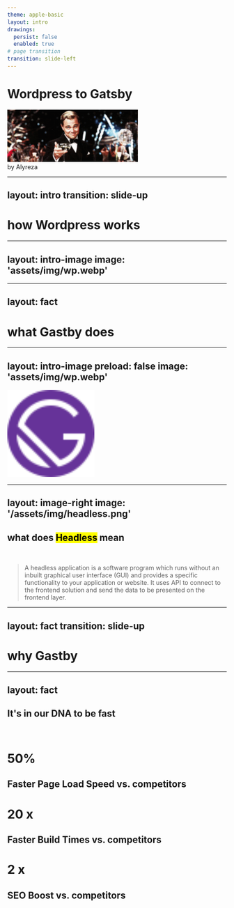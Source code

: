 ```yaml
---
theme: apple-basic
layout: intro
drawings:
  persist: false
  enabled: true
# page transition
transition: slide-left
---
```


# Wordpress to Gatsby
<img style="width: 300px" src="/assets/img/gatsby.gif" />
<div class="absolute bottom-10">
  <span class="font-700">
    by Alyreza
  </span>
</div>

<!--
The last comment block of each slide will be treated as slide notes. It will be visible and editable in Presenter Mode along with the slide. [Read more in the docs](https://sli.dev/guide/syntax.html#notes)
-->

---
layout: intro
transition: slide-up
---
# how Wordpress works

---
layout: intro-image
image: 'assets/img/wp.webp'
---

---
layout: fact
---

# what Gastby does

---
layout: intro-image
preload: false
image: 'assets/img/wp.webp'
---

<img v-motion
      :initial="{ x: 800, y: 2000 }"
      :enter="{ x: 400,y: 130, scale: 1.3 ,opacity: 1, transition: { delay: 300, duration: 2000 } }"
      class="absolute top-0 left-0 right-0 bottom-0"  style="width: 200px; height: 200px;" src="/assets/img/gatsby.svg" />

---
layout: image-right
image: '/assets/img/headless.png'
---

<h2>what does <mark>Headless</mark> mean</h2>
<br />
<blockquote>
A headless application is a software program which runs without an inbuilt graphical user interface (GUI) and provides a specific functionality to your application or website. It uses API to connect to the frontend solution and send the data to be presented on the frontend layer.
</blockquote>

---
layout: fact
transition: slide-up
---

# why Gastby


---
layout: fact
---

## It's in our DNA to be fast

<br />
<div class="flex inline-flex">
  <div>
    <h1 class="text-pink-700">50%</h1>
    <h2>Faster Page Load Speed vs. competitors</h2>
  </div>
  <div>
    <h1 class="text-pink-700">20 x</h1>
    <h2>Faster Build Times vs. competitors</h2>
  </div>
  <div>
    <h1 class="text-pink-700">2 x</h1>
    <h2>SEO Boost vs. competitors</h2>
  </div>
</div>